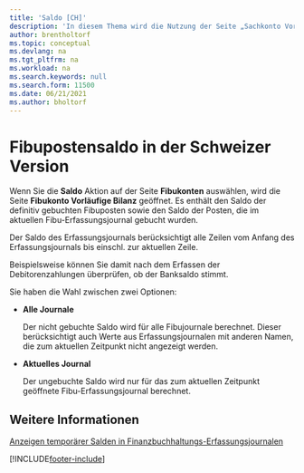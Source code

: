 ```yaml
---
title: 'Saldo [CH]'
description: 'In diesem Thema wird die Nutzung der Seite „Sachkonto Vorläufige Bilanz“ erläutert, um gebuchte Fibuposten anzuzeigen.'
author: brentholtorf
ms.topic: conceptual
ms.devlang: na
ms.tgt_pltfrm: na
ms.workload: na
ms.search.keywords: null
ms.search.form: 11500
ms.date: 06/21/2021
ms.author: bholtorf
---
```

# <a name="general-ledger-balance-in-the-swiss-version"></a>Fibupostensaldo in der Schweizer Version

Wenn Sie die **Saldo** Aktion auf der Seite **Fibukonten** auswählen, wird die Seite **Fibukonto Vorläufige Bilanz** geöffnet. Es enthält den Saldo der definitiv gebuchten Fibuposten sowie den Saldo der Posten, die im aktuellen Fibu-Erfassungsjournal gebucht wurden.  

Der Saldo des Erfassungsjournals berücksichtigt alle Zeilen vom Anfang des Erfassungsjournals bis einschl. zur aktuellen Zeile.

Beispielsweise können Sie damit nach dem Erfassen der Debitorenzahlungen überprüfen, ob der Banksaldo stimmt.

Sie haben die Wahl zwischen zwei Optionen:

* **Alle Journale**

    Der nicht gebuchte Saldo wird für alle Fibujournale berechnet. Dieser berücksichtigt auch Werte aus Erfassungsjournalen mit anderen Namen, die zum aktuellen Zeitpunkt nicht angezeigt werden.

* **Aktuelles Journal**

    Der ungebuchte Saldo wird nur für das zum aktuellen Zeitpunkt geöffnete Fibu-Erfassungsjournal berechnet.

## <a name="see-also"></a>Weitere Informationen

[Anzeigen temporärer Salden in Finanzbuchhaltungs-Erfassungsjournalen](how-to-view-temporary-balances-in-general-ledger-journals.md)  


[!INCLUDE[footer-include](../../includes/footer-banner.md)]
